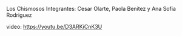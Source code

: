 Los Chismosos
Integrantes: Cesar Olarte, Paola Benitez y Ana Sofia Rodriguez

video:
https://youtu.be/D3ARKiCnK3U
